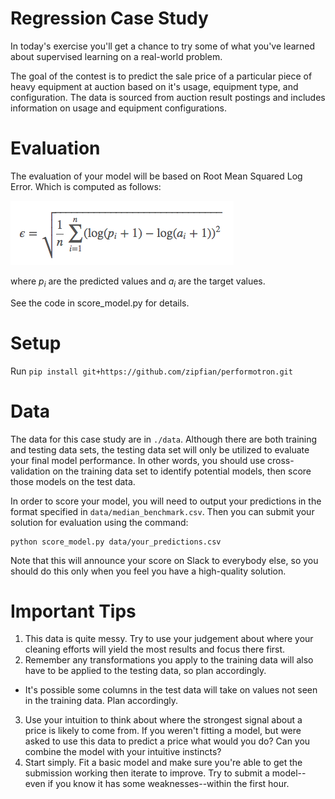 Regression Case Study
======================

In today's exercise you'll get a chance to try some of what you've learned about
supervised learning on a real-world problem.

The goal of the contest is to predict the sale price of a particular piece of
heavy equipment at auction based on it's usage, equipment type, and configuration.
The data is sourced from auction result postings and includes information on usage
and equipment configurations.

Evaluation
======================
The evaluation of your model will be based on Root Mean Squared Log Error. Which
is computed as follows:

![](images/rmsle.png)

where *p<sub>i</sub>* are the predicted values and *a<sub>i</sub>* are the target
values.

See the code in score_model.py for details.

Setup
======================
Run
`pip install git+https://github.com/zipfian/performotron.git`

Data
======================
The data for this case study are in `./data`. Although there are both training and testing data sets,
the testing data set will only be utilized to evaluate your final model performance.  In other words,
you should use cross-validation on the training data set to identify potential models, then score those models on
the test data.

In order to score your model, you will need to
output your predictions in the format specified in `data/median_benchmark.csv`. Then
you can submit your solution for evaluation using the command:

    python score_model.py data/your_predictions.csv

Note that this will announce your score on Slack to everybody else, so you should
do this only when you feel you have a high-quality solution.

Important Tips
=========================

1. This data is quite messy. Try to use your judgement about where your cleaning efforts will yield the most results and focus there first.
2. Remember any transformations you apply to the training data will also have to be applied to the testing data, so plan accordingly.
 * It's possible some columns in the test data will take on values not seen in the training data. Plan accordingly.
3. Use your intuition to think about where the strongest signal about a price is likely to come from. If you weren't fitting a model, but were asked to use this data to predict a price what would you do? Can you combine the model with your intuitive instincts?
4. Start simply. Fit a basic model and make sure you're able to get the submission working then iterate to improve. Try to submit a model--even if you know it has some weaknesses--within the first hour.
